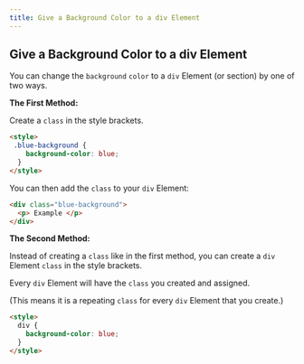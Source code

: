 ```yaml
---
title: Give a Background Color to a div Element
---
```

## Give a Background Color to a div Element

You can change the `background` `color` to a `div` Element (or section) by one of two ways.

<b>The First Method:</b>

Create a `class` in the style brackets.
```html
<style>
 .blue-background {
    background-color: blue;
  }
</style>
```
You can then add the `class` to your `div` Element:
```html
<div class="blue-background">
  <p> Example </p>
</div>
```
 
<b>The Second Method:</b>
 
Instead of creating a `class` like in the first method, you can create a `div` Element `class` in the style brackets.
    
Every `div` Element will have the `class` you created and assigned.
    
(This means it is a repeating `class` for every `div` Element that you create.)

```html
<style>
  div {
    background-color: blue;
  }
</style>
```
